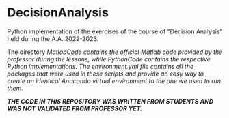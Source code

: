 # DecisionAnalysis

Python implementation of the exercises of the course of "Decision Analysis" held during the A.A. 2022-2023.

The directory <em>MatlabCode<em> contains the official Matlab code provided by the professor during the lessons, while <em>PythonCode<em> contains the respective Python implementations. The <em>environment.yml<em> file contains all the packages that were used in these scripts and provide an easy way to create an identical Anaconda virtual environment to the one we used to run them.

<strong>THE CODE IN THIS REPOSITORY WAS WRITTEN FROM STUDENTS AND WAS NOT VALIDATED FROM PROFESSOR YET.<strong>
